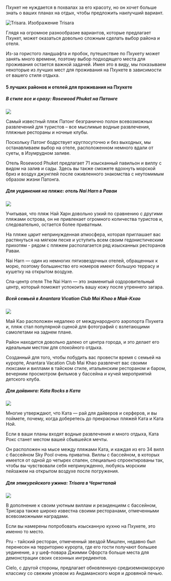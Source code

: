 Пхукет не нуждается в похвалах за его красоту, но он хочет больше знать о ваших планах на отдых, чтобы предложить наилучший вариант.

![Trisara. Изображение Trisara](https://thailand-news.ru/sites/default/files/storage/images/2024-11/Phuket.png)

Глядя на огромное разнообразие вариантов, которые предлагает Пхукет, может оказаться довольно сложным сделать выбор района и отеля.

Из-за гористого ландшафта и пробок, путешествие по Пхукету может занять много времени, поэтому выбор подходящего места для проживания остается важной задачей. Имея это в виду, мы показываем некоторые из лучших мест для проживания на Пхукете в зависимости от вашего стиля отдыха.

#### 5 лучших районов и отелей для проживания на Пхукете

##### В стиле все и сразу: Rosewood Phuket на Патонге

![](https://thailand-news.ru/sites/default/files/storage/images/2024-11/Rosewood%201.jpg)

Самый известный пляж Патонг безгранично полон всевозможных развлечений для туристов – все мыслимые водные развлечения, пляжные рестораны и ночные клубы.

Поскольку Патонг бодрствует круглосуточно и без выходных, мы останавливаем выбор на отеле, расположенном немного вдали от суеты, в Изумрудном заливе.

Отель Rosewood Phuket предлагает 71 изысканный павильон и виллу с видом на залив и сады. Здесь вы также сможете вдохнуть морской бриз и воздух джунглей после оживленного знакомства с неутомимым образом жизни Патонга.

##### Для уединения на пляже: отель Nai Harn в Раваи

![](https://thailand-news.ru/sites/default/files/storage/images/2024-11/Nai%20Harn%202%201187x789.jpg)

Учитывая, что пляж Най Харн довольно узкий по сравнению с другими пляжами острова, он не привлекает огромного количества туристов и, следовательно, остается более приватным.

На пляже царит непринужденная атмосфера, которая приглашает вас растянуться на мягком песке и уступить всем своим гедонистическим прихотям \- рядом с пляжем располагается ряд изысканных ресторанов Раваи.

Nai Harn — один из немногих пятизвездочных отелей, обращенных к морю, поэтому большинство его номеров имеют большую террасу и кушетку на открытом воздухе.

Спа-центр отеля The Nai Harn — это знаменитый оздоровительный центр, который поможет успокоить вашу кожу после утреннего загара.

##### Всей семьей в Anantara Vication Club Mai Khao в Май-Кхао

![](https://thailand-news.ru/sites/default/files/storage/images/2024-11/Anantara%203.jpg)

Май Као расположен недалеко от международного аэропорта Пхукета и, пляж стал популярной сценой для фотографий с взлетающими самолетами на заднем плане.

Район находится довольно далеко от центра города, и это делает его идеальным местом для спокойного отдыха.

Созданный для того, чтобы побудить вас провести время с семьей на курорте, Anantara Vacation Club Mai Khao развлечет вас своими люксами и виллами в тайском стиле, итальянским рестораном и баром, вечерним просмотром фильмов у бассейна и кучей мероприятий детского клуба.

##### Для дайвинга: Kata Rocks в Ката

![](https://thailand-news.ru/sites/default/files/storage/images/2024-11/Kata%20Rocks%204.jpg)

Многие утверждают, что Ката — рай для дайверов и серферов, и вы поймете, почему, когда доберетесь до прекрасных пляжей Ката и Ката Ной.

Если в ваши планы входят водные развлечения и много отдыха, Ката Рокс станет местом вашей сбывшейся мечты.

Он расположен на мысе между пляжами Ката, и каждая из его 34 вилл с бассейном Sky Pool очень приватна. Виллы с бассейном, в которых имеется от одной до четырех спален, специально спроектированы так, чтобы вы чувствовали себя непринужденно, любуясь морским пейзажем на открытом воздухе после погружения.

##### Для эпикурейского ужина: Trisara в Чернгталай

![](https://thailand-news.ru/sites/default/files/storage/images/2024-11/Trisara%205.jpg)

В дополнение к своим уютным виллам и резиденциям с бассейном, Трисара также широко известна своими ресторанами, отмеченными всевозможными наградами.

Если вы намерены попробовать изысканную кухню на Пхукете, это именно то место.

Pru - тайский ресторан, отмеченный звездой Мишлен, недавно был перенесен на территорию курорта, где его гости получают большее уединение, а у шеф-повара Джимми Офорста больше места для демонстрации своих сезонных ингредиентов.

Cielo, с другой стороны, предлагает обновленную средиземноморскую классику со свежим уловом из Андаманского моря и дровяной печью.